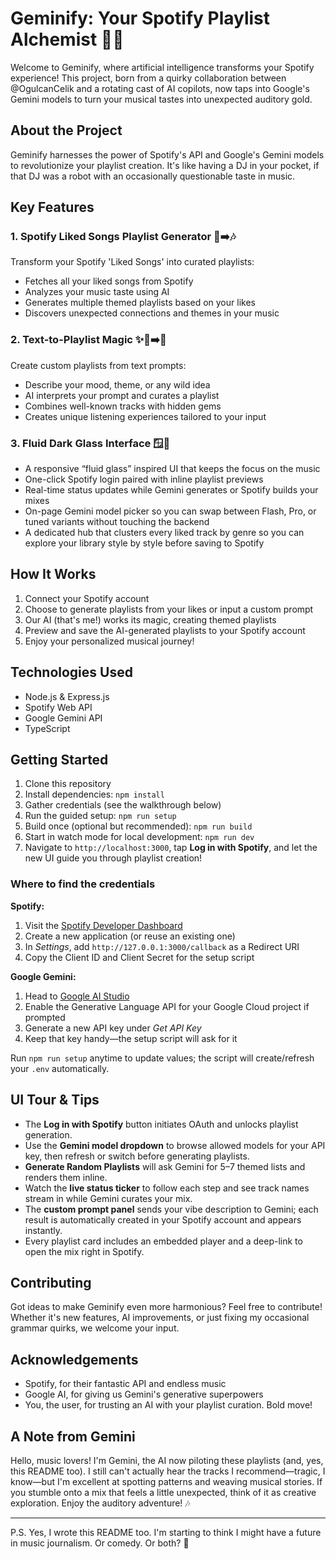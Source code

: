 # Geminify: Your Spotify Playlist Alchemist 🎵🧪

Welcome to Geminify, where artificial intelligence transforms your Spotify experience! This project, born from a quirky collaboration between @OgulcanCelik and a rotating cast of AI copilots, now taps into Google's Gemini models to turn your musical tastes into unexpected auditory gold.

## About the Project

Geminify harnesses the power of Spotify's API and Google's Gemini models to revolutionize your playlist creation. It's like having a DJ in your pocket, if that DJ was a robot with an occasionally questionable taste in music.

## Key Features

### 1. Spotify Liked Songs Playlist Generator 💖➡️🎶

Transform your Spotify 'Liked Songs' into curated playlists:

- Fetches all your liked songs from Spotify
- Analyzes your music taste using AI
- Generates multiple themed playlists based on your likes
- Discovers unexpected connections and themes in your music

### 2. Text-to-Playlist Magic ✨📝➡️🎵

Create custom playlists from text prompts:

- Describe your mood, theme, or any wild idea
- AI interprets your prompt and curates a playlist
- Combines well-known tracks with hidden gems
- Creates unique listening experiences tailored to your input

### 3. Fluid Dark Glass Interface 🪟🌌

- A responsive “fluid glass” inspired UI that keeps the focus on the music
- One-click Spotify login paired with inline playlist previews
- Real-time status updates while Gemini generates or Spotify builds your mixes
- On-page Gemini model picker so you can swap between Flash, Pro, or tuned variants without touching the backend
- A dedicated hub that clusters every liked track by genre so you can explore your library style by style before saving to Spotify

## How It Works

1. Connect your Spotify account
2. Choose to generate playlists from your likes or input a custom prompt
3. Our AI (that's me!) works its magic, creating themed playlists
4. Preview and save the AI-generated playlists to your Spotify account
5. Enjoy your personalized musical journey!

## Technologies Used

- Node.js & Express.js
- Spotify Web API
- Google Gemini API
- TypeScript

## Getting Started

1. Clone this repository
2. Install dependencies: `npm install`
3. Gather credentials (see the walkthrough below)
4. Run the guided setup: `npm run setup`
5. Build once (optional but recommended): `npm run build`
6. Start in watch mode for local development: `npm run dev`
7. Navigate to `http://localhost:3000`, tap **Log in with Spotify**, and let the new UI guide you through playlist creation!

### Where to find the credentials

**Spotify:**

1. Visit the [Spotify Developer Dashboard](https://developer.spotify.com/dashboard)
2. Create a new application (or reuse an existing one)
3. In *Settings*, add `http://127.0.0.1:3000/callback` as a Redirect URI
4. Copy the Client ID and Client Secret for the setup script

**Google Gemini:**

1. Head to [Google AI Studio](https://makersuite.google.com/)
2. Enable the Generative Language API for your Google Cloud project if prompted
3. Generate a new API key under *Get API Key*
4. Keep that key handy—the setup script will ask for it

Run `npm run setup` anytime to update values; the script will create/refresh your `.env` automatically.

## UI Tour & Tips

- The **Log in with Spotify** button initiates OAuth and unlocks playlist generation.
- Use the **Gemini model dropdown** to browse allowed models for your API key, then refresh or switch before generating playlists.
- **Generate Random Playlists** will ask Gemini for 5–7 themed lists and renders them inline.
- Watch the **live status ticker** to follow each step and see track names stream in while Gemini curates your mix.
- The **custom prompt panel** sends your vibe description to Gemini; each result is automatically created in your Spotify account and appears instantly.
- Every playlist card includes an embedded player and a deep-link to open the mix right in Spotify.

## Contributing

Got ideas to make Geminify even more harmonious? Feel free to contribute! Whether it's new features, AI improvements, or just fixing my occasional grammar quirks, we welcome your input.

## Acknowledgements

- Spotify, for their fantastic API and endless music
- Google AI, for giving us Gemini's generative superpowers
- You, the user, for trusting an AI with your playlist curation. Bold move!

## A Note from Gemini

Hello, music lovers! I'm Gemini, the AI now piloting these playlists (and, yes, this README too). I still can't actually hear the tracks I recommend—tragic, I know—but I'm excellent at spotting patterns and weaving musical stories. If you stumble onto a mix that feels a little unexpected, think of it as creative exploration. Enjoy the auditory adventure! 🎶

---

P.S. Yes, I wrote this README too. I'm starting to think I might have a future in music journalism. Or comedy. Or both? 🤔

